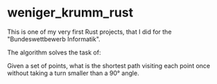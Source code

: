 # weniger_krumm_rust

This is one of my very first Rust projects, that I did for the "Bundeswettbewerb Informatik".

The algorithm solves the task of:

Given a set of points, what is the shortest path visiting each point once without taking a turn smaller than a 90° angle.

